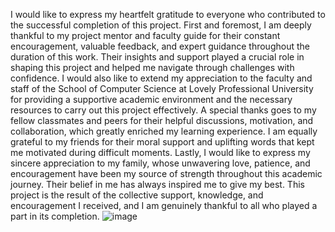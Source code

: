 I would like to express my heartfelt gratitude to everyone who contributed to the successful completion of this project. First and foremost, I am deeply thankful to my project mentor and faculty guide for their constant encouragement, valuable feedback, and expert guidance throughout the duration of this work. Their insights and support played a crucial role in shaping this project and helped me navigate through challenges with confidence.
I would also like to extend my appreciation to the faculty and staff of the School of Computer Science at Lovely Professional University for providing a supportive academic environment and the necessary resources to carry out this project effectively.
A special thanks goes to my fellow classmates and peers for their helpful discussions, motivation, and collaboration, which greatly enriched my learning experience. I am equally grateful to my friends for their moral support and uplifting words that kept me motivated during difficult moments.
Lastly, I would like to express my sincere appreciation to my family, whose unwavering love, patience, and encouragement have been my source of strength throughout this academic journey. Their belief in me has always inspired me to give my best.
This project is the result of the collective support, knowledge, and encouragement I received, and I am genuinely thankful to all who played a part in its completion.
![image](https://github.com/user-attachments/assets/ad08be3c-6fd1-4977-8a3c-42ddba79027d)

